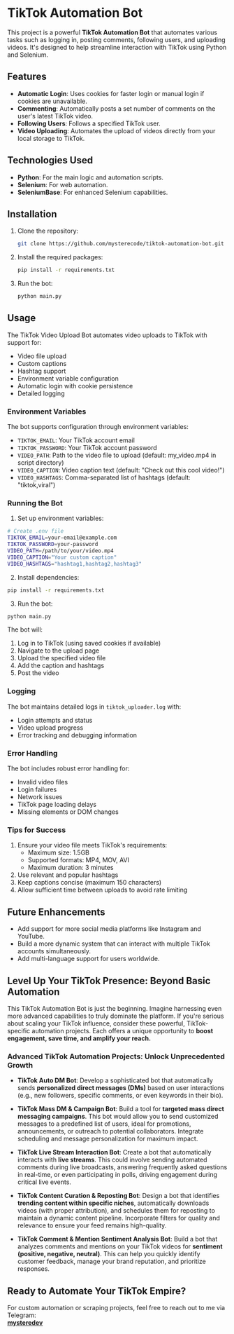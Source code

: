 # TikTok Automation Bot

This project is a powerful **TikTok Automation Bot** that automates various tasks such as logging in, posting comments, following users, and uploading videos. It's designed to help streamline interaction with TikTok using Python and Selenium.

## Features
- **Automatic Login**: Uses cookies for faster login or manual login if cookies are unavailable.
- **Commenting**: Automatically posts a set number of comments on the user's latest TikTok video.
- **Following Users**: Follows a specified TikTok user.
- **Video Uploading**: Automates the upload of videos directly from your local storage to TikTok.

## Technologies Used
- **Python**: For the main logic and automation scripts.
- **Selenium**: For web automation.
- **SeleniumBase**: For enhanced Selenium capabilities.

## Installation
1. Clone the repository:
   ```bash
   git clone https://github.com/mysterecode/tiktok-automation-bot.git
   ```
2. Install the required packages:
   ```bash
   pip install -r requirements.txt
   ```
3. Run the bot:
   ```bash
   python main.py
   ```

## Usage
The TikTok Video Upload Bot automates video uploads to TikTok with support for:
- Video file upload
- Custom captions
- Hashtag support
- Environment variable configuration
- Automatic login with cookie persistence
- Detailed logging

### Environment Variables
The bot supports configuration through environment variables:
- `TIKTOK_EMAIL`: Your TikTok account email
- `TIKTOK_PASSWORD`: Your TikTok account password
- `VIDEO_PATH`: Path to the video file to upload (default: my_video.mp4 in script directory)
- `VIDEO_CAPTION`: Video caption text (default: "Check out this cool video!")
- `VIDEO_HASHTAGS`: Comma-separated list of hashtags (default: "tiktok,viral")

### Running the Bot
1. Set up environment variables:
```bash
# Create .env file
TIKTOK_EMAIL=your-email@example.com
TIKTOK_PASSWORD=your-password
VIDEO_PATH=/path/to/your/video.mp4
VIDEO_CAPTION="Your custom caption"
VIDEO_HASHTAGS="hashtag1,hashtag2,hashtag3"
```

2. Install dependencies:
```bash
pip install -r requirements.txt
```

3. Run the bot:
```bash
python main.py
```

The bot will:
1. Log in to TikTok (using saved cookies if available)
2. Navigate to the upload page
3. Upload the specified video file
4. Add the caption and hashtags
5. Post the video

### Logging
The bot maintains detailed logs in `tiktok_uploader.log` with:
- Login attempts and status
- Video upload progress
- Error tracking and debugging information

### Error Handling
The bot includes robust error handling for:
- Invalid video files
- Login failures
- Network issues
- TikTok page loading delays
- Missing elements or DOM changes

### Tips for Success
1. Ensure your video file meets TikTok's requirements:
   - Maximum size: 1.5GB
   - Supported formats: MP4, MOV, AVI
   - Maximum duration: 3 minutes
2. Use relevant and popular hashtags
3. Keep captions concise (maximum 150 characters)
4. Allow sufficient time between uploads to avoid rate limiting

## Future Enhancements
- Add support for more social media platforms like Instagram and YouTube.
- Build a more dynamic system that can interact with multiple TikTok accounts simultaneously.
- Add multi-language support for users worldwide.

## **Level Up Your TikTok Presence: Beyond Basic Automation**

This TikTok Automation Bot is just the beginning. Imagine harnessing even more advanced capabilities to truly dominate the platform. If you're serious about scaling your TikTok influence, consider these powerful, TikTok-specific automation projects. Each offers a unique opportunity to **boost engagement, save time, and amplify your reach.**

### **Advanced TikTok Automation Projects: Unlock Unprecedented Growth**

-   **TikTok Auto DM Bot**: Develop a sophisticated bot that automatically sends **personalized direct messages (DMs)** based on user interactions (e.g., new followers, specific comments, or even keywords in their bio). 

-   **TikTok Mass DM & Campaign Bot**: Build a tool for **targeted mass direct messaging campaigns**. This bot would allow you to send customized messages to a predefined list of users, ideal for promotions, announcements, or outreach to potential collaborators. Integrate scheduling and message personalization for maximum impact.

-   **TikTok Live Stream Interaction Bot**: Create a bot that automatically interacts with **live streams**. This could involve sending automated comments during live broadcasts, answering frequently asked questions in real-time, or even participating in polls, driving engagement during critical live events.

-   **TikTok Content Curation & Reposting Bot**: Design a bot that identifies **trending content within specific niches**, automatically downloads videos (with proper attribution), and schedules them for reposting to maintain a dynamic content pipeline. Incorporate filters for quality and relevance to ensure your feed remains high-quality.

-   **TikTok Comment & Mention Sentiment Analysis Bot**: Build a bot that analyzes comments and mentions on your TikTok videos for **sentiment (positive, negative, neutral)**. This can help you quickly identify customer feedback, manage your brand reputation, and prioritize responses.

## **Ready to Automate Your TikTok Empire?**

For custom automation or scraping projects, feel free to reach out to me via Telegram:  
**[mysteredev](https://t.me/mysteredev)**
